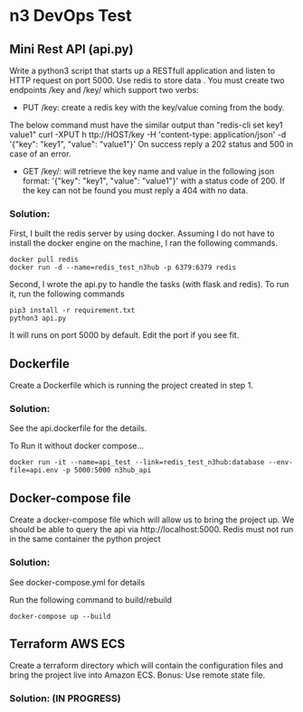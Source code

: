 # n3 DevOps Test

## Mini Rest API (api.py)
Write a python3 script that starts up a RESTfull application and listen to HTTP request on port 5000. Use redis to store data .
You must create two endpoints ​/key ​and​ /key/<KEY>​ which support two verbs:

- PUT /key​: create a redis key with the key/value coming from the body.

The below command must have the similar output than ​"redis-cli set key1 value1" curl -XPUT h​ ttp://HOST/key​ -H 'content-type: application/json' -d '{"key": "key1", "value":
"value1"}'
On success reply a 202 status and 500 in case of an error.

- GET /key/<KEY>​: will retrieve the key name and value in the following json format: '{"key": "key1", "value": "value1"}' with a status code of 200. If the key can not be found you must reply a 404 with no data.

### Solution:
First, I built the redis server by using docker. Assuming I do not have to install the docker engine on the machine, I ran the following commands.

```
docker pull redis
docker run -d --name=redis_test_n3hub -p 6379:6379 redis
```

Second, I wrote the api.py to handle the tasks (with flask and redis).  To run it, run the following commands

```
pip3 install -r requirement.txt 
python3 api.py
```
It will runs on port 5000 by default.  Edit the port if you see fit.


## Dockerfile
Create a Dockerfile which is running the project created in step 1.

### Solution:
See the api.dockerfile for the details.  

To Run it without docker compose...

```
docker run -it --name=api_test --link=redis_test_n3hub:database --env-file=api.env -p 5000:5000 n3hub_api
```

## Docker-compose file
Create a docker-compose file which will allow us to bring the project up. We should be able to query the api via ​http://localhost:5000​. Redis must not run in the same container the python project

### Solution:
See docker-compose.yml for details

Run the following command to build/rebuild
```
docker-compose up --build
```


## Terraform AWS ECS
Create a terraform directory which will contain the configuration files and bring the project live into Amazon ECS.
Bonus: Use remote state file.

### Solution: (IN PROGRESS)


